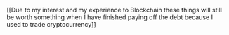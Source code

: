  
 [[Due to my interest and my experience to Blockchain these things will still be worth something when I have finished paying off the debt because I used to trade cryptocurrency]]